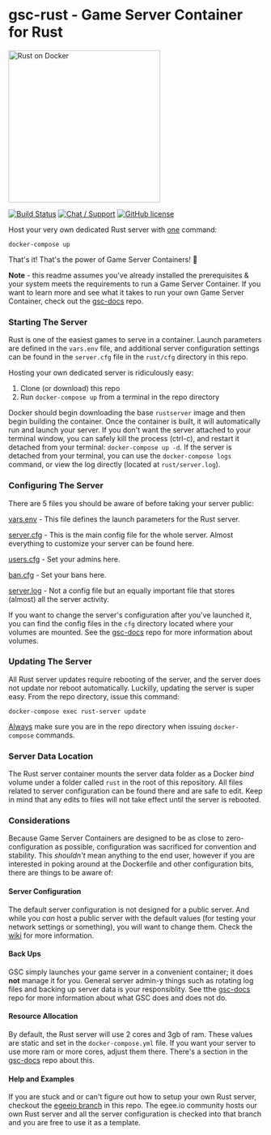 # gsc-rust - Game Server Container for Rust
<a href="www.egee.io"><img src="https://i.imgur.com/Mvjrkqo.png" alt="Rust on Docker" width="300" /></a>

[![Build Status](https://travis-ci.org/egee-irl/gsc-rust.svg?branch=stable)](https://travis-ci.org/egee-irl/gsc-rust)
[![Chat / Support](https://img.shields.io/badge/Chat%20%2F%20Support-discord-7289DA.svg?style=flat)](https://discord.gg/42PMX5N)
[![GitHub license](https://img.shields.io/badge/license-GPLv3-blue.svg?style=flat)](https://github.com/egee-irl/gsc-rust/blob/stable/LICENSE)

Host your very own dedicated Rust server with <u>one</u> command:

``docker-compose up``

That's it! That's the power of Game Server Containers! 🐋

**Note** - this readme assumes you've already installed the prerequisites & your system meets the requirements to run a Game Server Container. If you want to learn more and see what it takes to run your own Game Server Container, check out the <a href="https://github.com/egee-irl/gsc-docs">gsc-docs</a> repo.

### Starting The Server

Rust is one of the easiest games to serve in a container. Launch parameters are defined in the ``vars.env`` file, and additional server configuration settings can be found in the ``server.cfg`` file in the ``rust/cfg`` directory in this repo.

Hosting your own dedicated server is ridiculously easy:

1. Clone (or download) this repo
2. Run ``docker-compose up`` from a terminal in the repo directory

Docker should begin downloading the base ``rustserver`` image and then begin building the container. Once the container is built, it will automatically run and launch your server. If you don't want the server attached to your terminal window, you can safely kill the process (ctrl-c), and restart it detached from your terminal: ``docker-compose up -d``. If the server is detached from your terminal, you can use the ``docker-compose logs`` command, or view the log directly (located at ``rust/server.log``).

### Configuring The Server

There are 5 files you should be aware of before taking your server public:

<a href="https://github.com/egee-irl/gsc-rust/wiki/vars.env">vars.env</a> - This file defines the launch parameters for the Rust server.

<a href="https://github.com/egee-irl/gsc-rust/wiki/server.cfg">server.cfg</a> - This is the main config file for the whole server. Almost everything to customize your server can be found here.

<a href="https://github.com/egee-irl/gsc-rust/wiki/users.cfg">users.cfg</a> - Set your admins here.

<a href="https://github.com/egee-irl/gsc-rust/wiki/bans.cfg">ban.cfg</a> - Set your bans here.

<a href="https://github.com/egee-irl/gsc-rust/wiki/server.log">server.log</a> - Not a config file but an equally important file that stores (almost) all the server activity.

If you want to change the server's configuration after you've launched it, you can find the config files in the ``cfg`` directory located where your volumes are mounted. See the <a href="https://github.com/egee-irl/gsc-docs">gsc-docs</a> repo for more information about volumes.

### Updating The Server

All Rust server updates require rebooting of the server, and the server does not update nor reboot automatically. Luckilly, updating the server is super easy. From the repo directory, issue this command:

``docker-compose exec rust-server update``

<u>Always</u> make sure you are in the repo directory when issuing ``docker-compose`` commands.

### Server Data Location
The Rust server container mounts the server data folder as a Docker _bind_ volume under a folder called ``rust`` in the root of this repository. All files related to server configuration can be found there and are safe to edit. Keep in mind that any edits to files will not take effect until the server is rebooted.

### Considerations

Because Game Server Containers are designed to be as close to zero-configuration as possible, configuration was sacrificed for convention and stability. This _shouldn't_ mean anything to the end user, however if you are interested in poking around at the Dockerfile and other configuration bits, there are things to be aware of:

#### Server Configuration
The default server configuration is not designed for a public server. And while you _can_ host a public server with the default values (for testing your network settings or something), you will want to change them. Check the <a href="https://github.com/egee-irl/gsc-rust/wiki">wiki</a> for more information.

#### Back Ups
GSC simply launches your game server in a convenient container; it does **not** manage it for you. General server admin-y things such as rotating log files and backing up server data is your responsiblity. See tthe <a href="https://github.com/egee-irl/gsc-docs">gsc-docs</a> repo for more information about what GSC does and does not do.

#### Resource Allocation
By default, the Rust server will use 2 cores and 3gb of ram. These values are static and set in the ``docker-compose.yml`` file. If you want your server to use more ram or more cores, adjust them there. There's a section in the <a href="https://github.com/egee-irl/gsc-docs">gsc-docs</a> repo about this.

#### Help and Examples
If you are stuck and or can't figure out how to setup your own Rust server, checkout the <a href="https://github.com/egee-irl/gsc-rust/tree/egeeio">egeeio branch</a> in this repo. The egee.io community hosts our own Rust server and all the server configuration is checked into that branch and you are free to use it as a template.
